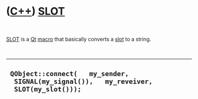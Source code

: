 



 

 

 

 

 

([C++](Cpp.htm)) [SLOT](CppSLOT.htm)
====================================

 

[SLOT](CppSLOT.htm) is a [Qt](CppQt.htm) [macro](CppMacro.htm) that
basically converts a [slot](CppSlot.htm) to a string.

 

  ---------------------------------------------------------------------------------------------
  ` QObject::connect(   my_sender,   SIGNAL(my_signal()),   my_reveiver,   SLOT(my_slot()));`
  ---------------------------------------------------------------------------------------------

 

 

 

 

 





 



